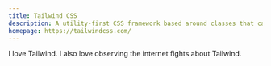 ```yaml
---
title: Tailwind CSS
description: A utility-first CSS framework based around classes that can be composed to build any design, directly in your markup.
homepage: https://tailwindcss.com/
---
```


I love Tailwind. I also love observing the internet fights about Tailwind.
